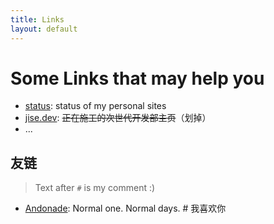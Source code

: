 ```yaml
---
title: Links
layout: default
---
```


# Some Links that may help you

- [status](https://status.chillcicada.com): status of my personal sites
- [jise.dev](https://jise.dev): ~~正在施工的次世代开发部主页~~（划掉）
- ...

## 友链

> Text after `#` is my comment :)

- [Andonade](https://andonade.github.io): Normal one. Normal days. # 我喜欢你

